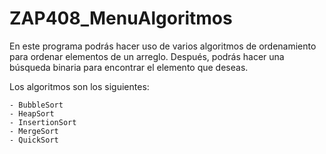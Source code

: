 # ZAP408_MenuAlgoritmos
 
En este programa podrás hacer uso de varios algoritmos de ordenamiento para ordenar elementos de un arreglo. Después, podrás hacer una búsqueda binaria para encontrar el elemento que deseas.

Los algoritmos son los siguientes:

	- BubbleSort
	- HeapSort
	- InsertionSort
	- MergeSort
	- QuickSort

